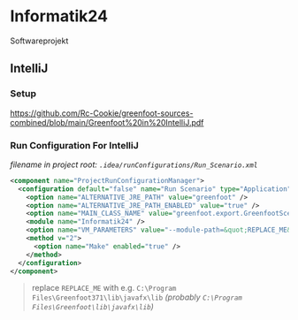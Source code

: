 # Informatik24
Softwareprojekt


## IntelliJ

### Setup
https://github.com/Rc-Cookie/greenfoot-sources-combined/blob/main/Greenfoot%20in%20IntelliJ.pdf


### Run Configuration For IntelliJ
*filename in project root: `.idea/runConfigurations/Run_Scenario.xml`*
```xml
<component name="ProjectRunConfigurationManager">
  <configuration default="false" name="Run Scenario" type="Application" factoryName="Application">
    <option name="ALTERNATIVE_JRE_PATH" value="greenfoot" />
    <option name="ALTERNATIVE_JRE_PATH_ENABLED" value="true" />
    <option name="MAIN_CLASS_NAME" value="greenfoot.export.GreenfootScenarioApplication" />
    <module name="Informatik24" />
    <option name="VM_PARAMETERS" value="--module-path=&quot;REPLACE_ME&quot; --add-modules=javafx.controls,javafx.fxml" />
    <method v="2">
      <option name="Make" enabled="true" />
    </method>
  </configuration>
</component>
```
> replace `REPLACE_ME` with e.g. `C:\Program Files\Greenfoot371\lib\javafx\lib` *(probably `C:\Program Files\Greenfoot\lib\javafx\lib`)*
